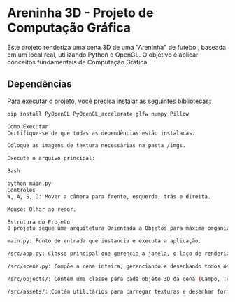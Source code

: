 # Areninha 3D - Projeto de Computação Gráfica

Este projeto renderiza uma cena 3D de uma "Areninha" de futebol, baseada em um local real, utilizando Python e OpenGL. O objetivo é aplicar conceitos fundamentais de Computação Gráfica.

## Dependências
Para executar o projeto, você precisa instalar as seguintes bibliotecas:

```bash
pip install PyOpenGL PyOpenGL_accelerate glfw numpy Pillow

Como Executar
Certifique-se de que todas as dependências estão instaladas.

Coloque as imagens de textura necessárias na pasta /imgs.

Execute o arquivo principal:

Bash

python main.py
Controles
W, A, S, D: Mover a câmera para frente, esquerda, trás e direita.

Mouse: Olhar ao redor.

Estrutura do Projeto
O projeto segue uma arquitetura Orientada a Objetos para máxima organização e extensibilidade.

main.py: Ponto de entrada que instancia e executa a aplicação.

/src/app.py: Classe principal que gerencia a janela, o laço de renderização e os componentes.

/src/scene.py: Compõe a cena inteira, gerenciando e desenhando todos os objetos.

/src/objects/: Contém uma classe para cada objeto 3D da cena (Campo, Trave, Bola, etc.).

/src/assets/: Contém utilitários para carregar texturas e desenhar formas primitivas.

